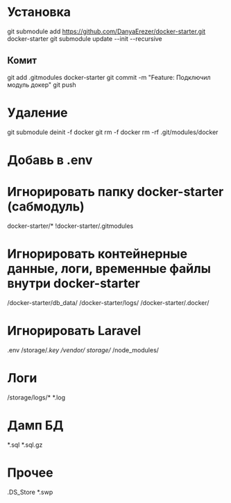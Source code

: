 # Установка

git submodule add https://github.com/DanyaErezer/docker-starter.git docker-starter
git submodule update --init --recursive

## Комит

git add .gitmodules docker-starter
git commit -m "Feature: Подключил модуль докер"
git push


# Удаление 

git submodule deinit -f docker
git rm -f docker
rm -rf .git/modules/docker

# Добавь в .env

# Игнорировать папку docker-starter (сабмодуль)
docker-starter/*
!docker-starter/.gitmodules

# Игнорировать контейнерные данные, логи, временные файлы внутри docker-starter
/docker-starter/db_data/
/docker-starter/logs/
/docker-starter/.docker/

# Игнорировать Laravel
.env
/storage/*.key
/vendor/
storage/*
/node_modules/

# Логи
/storage/logs/*
*.log

# Дамп БД
*.sql
*.sql.gz

# Прочее
.DS_Store
*.swp
